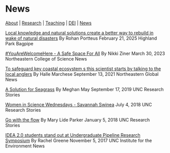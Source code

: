 # News
[About](https://shswinea.github.io/) | [Research](/research.md) | [Teaching](/teaching.md) | [DEI](/dei.md) | [News](/news.md)

[Local knowledge and natural solutions create a better way to rebuild in wake of natural disasters](https://hpbagpipe.com/20376/2025-issues-issue/restoring-the-natural-world/)
By Rohan Portteus
February 21, 2025
Highland Park Bagpipe

[#YouAreWelcomeHere - A Safe Space For All](https://cos.northeastern.edu/news/youarewelcomehere-a-safe-space-for-all/)
By Nikki Ziner
March 30, 2023
Northeastern College of Science News

[To safeguard key coastal ecosystem,s this scientist starts by talking to the local anglers](https://news.northeastern.edu/2021/09/13/protecting-coastal-ecosystem-health/)
By Halle Marchese
September 13, 2021
Northeastern Global News

[A Solution for Seagrass](https://endeavors.unc.edu/a-solution-for-seagrass/)
By Meghan May
September 17, 2019
UNC Research Stories

[Women in Science Wednesdays - Savannah Swinea](https://endeavors.unc.edu/savannah-swinea/)
July 4, 2018
UNC Research Stories

[Go with the flow](https://www.unc.edu/discover/go-with-the-flow/)
By Mary Lide Parker
January 5, 2018
UNC Research Stories

[IDEA 2.0 students stand out at Undergraduate Pipeline Research Symposium](https://ie.unc.edu/news/idea-2-0-students-stand-out-at-undergraduate-pipeline-research-symposium/)
By Rachel Greene
November 5, 2017
UNC Institute for the Environment News